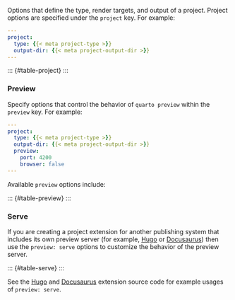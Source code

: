 Options that define the type, render targets, and output of a project. Project options are specified under the `project` key. For example:

``` yaml
---
project:
  type: {{< meta project-type >}}
  output-dir: {{< meta project-output-dir >}}
---
```

::: {#table-project}
:::

### Preview

Specify options that control the behavior of `quarto preview` within the `preview` key. For example:

``` yaml
---
project:
  type: {{< meta project-type >}}
  output-dir: {{< meta project-output-dir >}}
  preview:
    port: 4200
    browser: false
---
```

Available `preview` options include:

::: {#table-preview}
:::

### Serve

If you are creating a project extension for another publishing system that includes its own preview server (for example, [Hugo](../../output-formats/hugo.qmd) or [Docusaurus](../../output-formats/docusaurus.qmd)) then use the `preview: serve` options to customize the behavior of the preview server.

::: {#table-serve}
:::

See the [Hugo](https://github.com/quarto-dev/quarto-cli/blob/main/src/resources/extensions/quarto/hugo/_extension.yml) and [Docusaurus](https://github.com/quarto-dev/quarto-cli/blob/main/src/resources/extensions/quarto/docusaurus/_extension.yml) extension source code for example usages of `preview: serve`.
